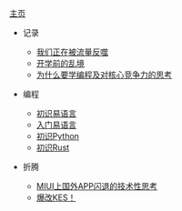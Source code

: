 <kbd>[主页](#)<kbd>

- 记录

  - [我们正在被流量反噬](记录/写作/我们都在被流量反噬.md)
  - [开学前的乱境](记录/灵感/nt的同学们.md)
  - [为什么要学编程及对核心竞争力的思考](记录/写作/社会与核心竞争力.md)

- 编程

  - [初识易语言](编程/易语言/初识易语言.md)
  - [入门易语言](编程/易语言/入门易语言.md)
  - [初识Python](编程/Python/初识Python.md)
  - [初识Rust](编程/Rust/初识Rust.md)

- 折腾

  - [MIUI上国外APP闪退的技术性思考](折腾/手机/MIUI应用闪退.md)
  - [爆改KES！](折腾/电脑/KES卡巴娘.md)